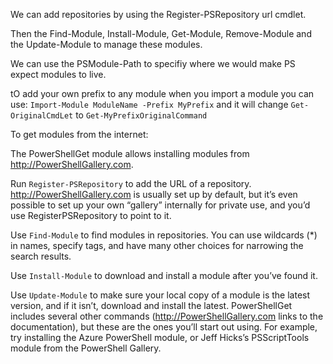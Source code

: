We can add repositories by using the Register-PSRepository url cmdlet.

Then the Find-Module, Install-Module, Get-Module, Remove-Module and the Update-Module to manage these modules.

We can use the PSModule-Path to specifiy where we would make PS expect modules to live. 

tO add your own prefix to any module when you import a module you can use:
`Import-Module ModuleName -Prefix MyPrefix`  and it will change `Get-OriginalCmdLet` to `Get-MyPrefixOriginalCommand`

To get modules from the internet:

The PowerShellGet module allows installing modules from http://PowerShellGallery.com. 

Run `Register-PSRepository` to add the URL of a repository. http://PowerShellGallery.com is usually set up by default, but it’s even possible to set up your own “gallery” internally for private use, and you’d use RegisterPSRepository to point to it.

Use `Find-Module` to find modules in repositories. You can use wildcards (*) in names, specify tags, and have many other choices for narrowing the search results.

Use `Install-Module` to download and install a module after you’ve found it.

Use `Update-Module` to make sure your local copy of a module is the latest version, and if it isn’t, download and install the latest.
PowerShellGet includes several other commands (http://PowerShellGallery.com  links to the documentation), but these are the ones you’ll start out using. For example, try installing the Azure PowerShell module, or Jeff Hicks’s PSScriptTools module from the PowerShell Gallery.
